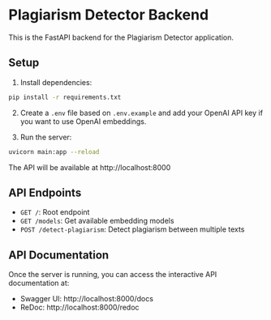 # Plagiarism Detector Backend

This is the FastAPI backend for the Plagiarism Detector application.

## Setup

1. Install dependencies:
```bash
pip install -r requirements.txt
```

2. Create a `.env` file based on `.env.example` and add your OpenAI API key if you want to use OpenAI embeddings.

3. Run the server:
```bash
uvicorn main:app --reload
```

The API will be available at http://localhost:8000

## API Endpoints

- `GET /`: Root endpoint
- `GET /models`: Get available embedding models
- `POST /detect-plagiarism`: Detect plagiarism between multiple texts

## API Documentation

Once the server is running, you can access the interactive API documentation at:
- Swagger UI: http://localhost:8000/docs
- ReDoc: http://localhost:8000/redoc 